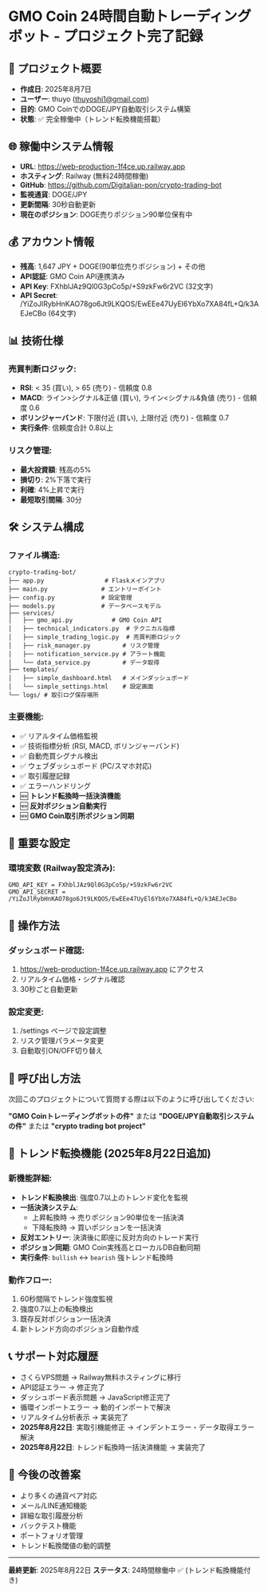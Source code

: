 # GMO Coin 24時間自動トレーディングボット - プロジェクト完了記録

## 🎯 プロジェクト概要
- **作成日**: 2025年8月7日
- **ユーザー**: thuyo (thuyoshi1@gmail.com) 
- **目的**: GMO CoinでのDOGE/JPY自動取引システム構築
- **状態**: ✅ 完全稼働中（トレンド転換機能搭載）

## 🌐 稼働中システム情報
- **URL**: https://web-production-1f4ce.up.railway.app
- **ホスティング**: Railway (無料24時間稼働)
- **GitHub**: https://github.com/Digitalian-pon/crypto-trading-bot
- **監視通貨**: DOGE/JPY
- **更新間隔**: 30秒自動更新
- **現在のポジション**: DOGE売りポジション90単位保有中

## 💰 アカウント情報
- **残高**: 1,647 JPY + DOGE(90単位売りポジション) + その他
- **API認証**: GMO Coin API連携済み
- **API Key**: FXhblJAz9Ql0G3pCo5p/+S9zkFw6r2VC (32文字)
- **API Secret**: /YiZoJlRybHnKAO78go6Jt9LKQOS/EwEEe47UyEl6YbXo7XA84fL+Q/k3AEJeCBo (64文字)

## 📊 技術仕様
### 売買判断ロジック:
- **RSI**: < 35 (買い), > 65 (売り) - 信頼度 0.8
- **MACD**: ライン>シグナル&正値 (買い), ライン<シグナル&負値 (売り) - 信頼度 0.6
- **ボリンジャーバンド**: 下限付近 (買い), 上限付近 (売り) - 信頼度 0.7
- **実行条件**: 信頼度合計 0.8以上

### リスク管理:
- **最大投資額**: 残高の5%
- **損切り**: 2%下落で実行
- **利確**: 4%上昇で実行
- **最短取引間隔**: 30分

## 🛠️ システム構成
### ファイル構造:
```
crypto-trading-bot/
├── app.py                 # Flaskメインアプリ
├── main.py               # エントリーポイント
├── config.py             # 設定管理
├── models.py             # データベースモデル
├── services/
│   ├── gmo_api.py           # GMO Coin API
│   ├── technical_indicators.py  # テクニカル指標
│   ├── simple_trading_logic.py  # 売買判断ロジック
│   ├── risk_manager.py         # リスク管理
│   ├── notification_service.py # アラート機能
│   └── data_service.py         # データ取得
├── templates/
│   ├── simple_dashboard.html   # メインダッシュボード
│   └── simple_settings.html    # 設定画面
└── logs/ # 取引ログ保存場所
```

### 主要機能:
- ✅ リアルタイム価格監視
- ✅ 技術指標分析 (RSI, MACD, ボリンジャーバンド)
- ✅ 自動売買シグナル検出
- ✅ ウェブダッシュボード (PC/スマホ対応)
- ✅ 取引履歴記録
- ✅ エラーハンドリング
- 🆕 **トレンド転換時一括決済機能**
- 🆕 **反対ポジション自動実行**
- 🆕 **GMO Coin取引所ポジション同期**

## 🚨 重要な設定
### 環境変数 (Railway設定済み):
```
GMO_API_KEY = FXhblJAz9Ql0G3pCo5p/+S9zkFw6r2VC
GMO_API_SECRET = /YiZoJlRybHnKAO78go6Jt9LKQOS/EwEEe47UyEl6YbXo7XA84fL+Q/k3AEJeCBo
```

## 📱 操作方法
### ダッシュボード確認:
1. https://web-production-1f4ce.up.railway.app にアクセス
2. リアルタイム価格・シグナル確認
3. 30秒ごと自動更新

### 設定変更:
1. /settings ページで設定調整
2. リスク管理パラメータ変更
3. 自動取引ON/OFF切り替え

## 🔄 呼び出し方法
次回このプロジェクトについて質問する際は以下のように呼び出してください:

**"GMO Coinトレーディングボットの件"** または 
**"DOGE/JPY自動取引システムの件"** または
**"crypto trading bot project"**

## 🔄 トレンド転換機能 (2025年8月22日追加)
### 新機能詳細:
- **トレンド転換検出**: 強度0.7以上のトレンド変化を監視
- **一括決済システム**: 
  - 上昇転換時 → 売りポジション90単位を一括決済
  - 下降転換時 → 買いポジションを一括決済
- **反対エントリー**: 決済後に即座に反対方向のトレード実行
- **ポジション同期**: GMO Coin実残高とローカルDB自動同期
- **実行条件**: `bullish` ↔ `bearish` 強トレンド転換時

### 動作フロー:
1. 60秒間隔でトレンド強度監視
2. 強度0.7以上の転換検出
3. 既存反対ポジション一括決済
4. 新トレンド方向のポジション自動作成

## 📞 サポート対応履歴
- さくらVPS問題 → Railway無料ホスティングに移行
- API認証エラー → 修正完了
- ダッシュボード表示問題 → JavaScript修正完了
- 循環インポートエラー → 動的インポートで解決
- リアルタイム分析表示 → 実装完了
- **2025年8月22日**: 実取引機能修正 → インデントエラー・データ取得エラー解決
- **2025年8月22日**: トレンド転換時一括決済機能 → 実装完了

## 🎯 今後の改善案
- より多くの通貨ペア対応
- メール/LINE通知機能
- 詳細な取引履歴分析
- バックテスト機能
- ポートフォリオ管理
- トレンド転換閾値の動的調整

---
**最終更新**: 2025年8月22日
**ステータス**: 24時間稼働中 ✅ (トレンド転換機能付き)